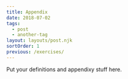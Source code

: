```yaml
---
title: Appendix
date: 2018-07-02
tags:
  - post
  - another-tag
layout: layouts/post.njk
sortOrder: 1
previous: /exercises/
---
```


Put your definitions and appendixy stuff here.
